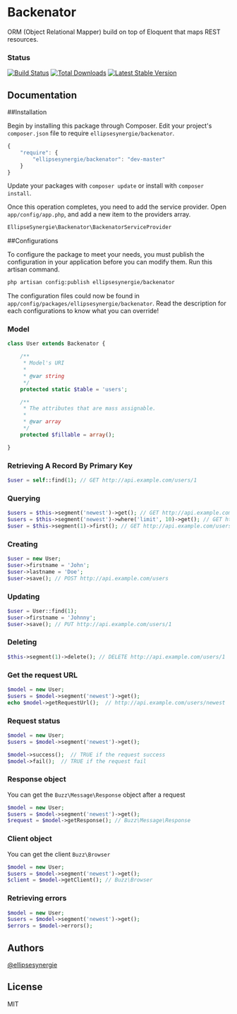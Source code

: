 # Backenator

ORM (Object Relational Mapper) build on top of Eloquent that maps REST resources.

### Status

[![Build Status](https://travis-ci.org/ellipsesynergie/backenator.png?branch=master)](https://travis-ci.org/ellipsesynergie/backenator)
[![Total Downloads](https://poser.pugx.org/ellipsesynergie/backenator/downloads.png)](https://packagist.org/packages/ellipsesynergie/backenator)
[![Latest Stable Version](https://poser.pugx.org/ellipsesynergie/backenator/v/stable.png)](https://packagist.org/packages/ellipsesynergie/backenator)

## Documentation

##Installation

Begin by installing this package through Composer. Edit your project's `composer.json` file to require `ellipsesynergie/backenator`.

```javascript
{
    "require": {
        "ellipsesynergie/backenator": "dev-master"
    }
}
```

Update your packages with `composer update` or install with `composer install`.

Once this operation completes, you need to add the service provider. Open `app/config/app.php`, and add a new item to the providers array.

```php
EllipseSynergie\Backenator\BackenatorServiceProvider
```

##Configurations

To configure the package to meet your needs, you must publish the configuration in your application before you can modify them. Run this artisan command.

```bash
php artisan config:publish ellipsesynergie/backenator
```

The configuration files could now be found in `app/config/packages/ellipsesynergie/backenator`. Read the description for each configurations to know what you can override!

### Model

```php
class User extends Backenator {

    /**
     * Model's URI
     *
     * @var string
     */
    protected static $table = 'users';

    /**
     * The attributes that are mass assignable.
     *
     * @var array
     */
    protected $fillable = array();

}
```

### Retrieving A Record By Primary Key

```php
$user = self::find(1); // GET http://api.example.com/users/1
```

### Querying

```php
$users = $this->segment('newest')->get(); // GET http://api.example.com/users/newest
$users = $this->segment('newest')->where('limit', 10)->get(); // GET http://api.example.com/users/newest?limit=10
$user = $this->segment(1)->first(); // GET http://api.example.com/users/1
```

### Creating

```php
$user = new User;
$user->firstname = 'John';
$user->lastname = 'Doe';
$user->save(); // POST http://api.example.com/users
```

### Updating

```php
$user = User::find(1);
$user->firstname = 'Johnny';
$user->save(); // PUT http://api.example.com/users/1
```

### Deleting

```php
$this->segment(1)->delete(); // DELETE http://api.example.com/users/1
```

### Get the request URL
```php
$model = new User;
$users = $model->segment('newest')->get();
echo $model->getRequestUrl();  // http://api.example.com/users/newest
```

### Request status

```php
$model = new User;
$users = $model->segment('newest')->get();

$model->success();  // TRUE if the request success
$model->fail();  // TRUE if the request fail
```

### Response object
You can get the `Buzz\Message\Response` object after a request

```php
$model = new User;
$users = $model->segment('newest')->get();
$request = $model->getResponse(); // Buzz\Message\Response
```

### Client object
You can get the client `Buzz\Browser`

```php
$model = new User;
$users = $model->segment('newest')->get();
$client = $model->getClient(); // Buzz\Browser
```

### Retrieving errors

```php
$model = new User;
$users = $model->segment('newest')->get();
$errors = $model->errors();
```

## Authors

[@ellipsesynergie](http://github.com/ellipsesynergie)

## License

MIT
